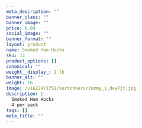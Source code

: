 ```yaml
---
meta_description: ""
banner_class: ""
banner_image: ""
price: 6.69
social_image: ""
banner_format: ""
layout: product
name: Smoked Ham Hocks
sku: 73
product_options: []
canonical: ""
weight__display_: 1 lb
banner_alt: ""
weight: 16
image: /v1622471751/kartchners/Yummy_1_dew7jt.jpg
description: |-
  Smoked Ham Hocks
  4 per pack
tags: []
meta_title: ""
---
```

